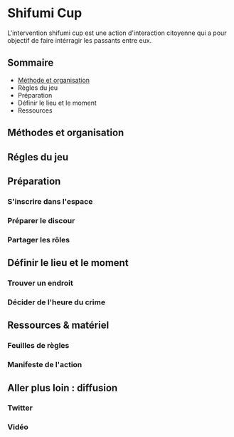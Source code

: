 # Shifumi Cup

L'intervention shifumi cup est une action d'interaction citoyenne qui a pour objectif de faire intérragir les passants entre eux.

## Sommaire

- [Méthode et organisation](https://github.com/ragondinsheureux/shifumi/blob/master/README.md#méthodes-et-organisation)
- Règles du jeu 
- Préparation
- Définir le lieu et le moment 
- Ressources

## Méthodes et organisation

## Régles du jeu

## Préparation
### S'inscrire dans l'espace
### Préparer le discour
### Partager les rôles

## Définir le lieu et le moment
### Trouver un endroit 
### Décider de l'heure du crime

## Ressources & matériel
### Feuilles de règles
### Manifeste de l'action
### 



## Aller plus loin : diffusion

### Twitter

### Vidéo
